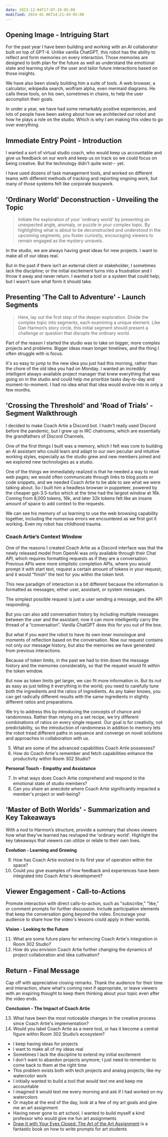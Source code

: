 ```yaml
---
date: 2023-12-04T17:07:19-05:00
modified: 2024-01-06T14:21:49-05:00
---
```


## Opening Image - Intriguing Start

For the past year I have been building and working with an AI collaborator built on top of GPT-4. Unlike vanilla ChatGPT, this robot has the ability to reflect and form memories on every interaction. Those memories are designed to both plan for the future as well as understand the emotional state and learning style of the user and tailor future interactions based on those insights.

We have also been slowly building him a suite of tools. A web browser, a calculator, wikipedia search, wolfram alpha, even mermaid diagrams. He calls these tools, on his own, sometimes in chains, to help the user accomplish their goals.

In under a year, we have had some remarkably positive experiences, and lots of people have been asking about how we architected our robot and how he plays a role on the studio. Which is why I am making this video to go over everything.

## Immediate Entry Point - Introduction

I wanted a sort of virtual studio coach, who would keep us accountable and give us feedback on our work and keep us on track so we could focus on being creative. But the technology didn't quite exist-- yet.

I have used dozens of task management tools, and worked on different teams with different methods of tracking and reporting ongoing work, but many of those systems felt like corporate busywork.

## 'Ordinary World' Deconstruction - Unveiling the Topic

>Initiate the exploration of your 'ordinary world' by presenting an unexpected angle, anomaly, or puzzle in your complex topic. By highlighting what is about to be deconstructed and understood in the upcoming segments, you foster curiosity, encouraging viewers to remain engaged as the mystery unravels.

In the studio, we are always having great ideas for new projects. I want to make all of our ideas real.

But in the past if there isn’t an external client or stakeholder, I sometimes lack the discipline; or the initial excitement turns into a frustration and I throw it away and never return. I wanted a tool or a system that could help; but I wasn’t sure what form it should take.

## Presenting 'The Call to Adventure' - Launch Segments

>Here, lay out the first step of the deeper exploration. Divide the complex topic into segments, each examining a unique element. Like Dan Harmon’s story circle, this initial segment should present a challenge or question that disrupts the ordinary world.

Part of the reason I started the studio was to take on bigger, more complex projects and problems. Bigger ideas mean longer timelines, and the thing I often struggle with is focus.

It's so easy to jump to the new idea you just had this morning, rather than the chore of the old idea you had on Monday. I wanted an incredibly intelligent always-available project manager that knew everything that was going on in the studio and could help me prioritize tasks day-to-day and moment-to-moment. I had no idea what that idea would evolve into in only a few months.

## 'Crossing the Threshold' and 'Road of Trials' - Segment Walkthrough

I decided to make Coach Artie a Discord bot. I hadn't really used Discord before the pandemic, but I grew up in IRC chatrooms, which are essentially the grandfathers of Discord Channels.

One of the first things I built was a memory, which I felt was core to building an AI assistant who could learn and adapt to our own peculiar and intuitive working styles, especially as the studio grew and new members joined and we explored new technologies as a studio.

One of the things we immediately realized is that he needed a way to read web pages; we would often communicate through links to blog posts or code snippets, and we needed Coach Artie to be able to see what we were talking about. So I built him a headless browser in puppeteer, powered by the cheaper gpt-3.5-turbo which at the time had the largest window at 16k. Coming from 8,000 tokens, 16k, and later 32k tokens felt like an insane amount of space to add context to the requests.

We can see his memory of us learning to use the web browsing capability together, including the numerous errors we encountered as we first got it working. Even my robot has childhood trauma.

### Coach Artie’s Context Window

One of the reasons I created Coach Artie as a Discord interface was that the newly released model from OpenAI was only available through their Chat API, which requires formatting requests as if they are a conversation. Previous APIs were more simplistic completion APIs, where you would prompt it with start text, request a certain amount of tokens in your request, and it would “finish” the text for you within the token limit.

This new paradigm of interaction is a bit different because the information is formatted as messages; either user, assistant, or system messages.

The simplest possible request is just a user sending a message, and the API responding.

But you can also add conversation history by including multiple messages between the user and the assistant; now it can more intelligently carry the thread of a “conversation”. Vanilla ChatGPT does this for you out of the box.

But what if you want the robot to have its own inner monologue and moments of reflection based on the conversation. Now our request contains not only our message history, but also the memories we have generated from previous interactions.

Because of token limits, in the past we had to trim down the message history and the memories considerably, so that the request would fit within the token window.

But now as token limits get larger, we can fit more information in. But its not as easy as just telling it everything in the world; you need to carefully tune both the ingredients and the ratios of ingredients. As any baker knows, you can get radically different results with the same ingredients in slightly different ratios and preparations.

We try to address this by introducing the concepts of chance and randomness. Rather than relying on a set recipe, we try different combinations of ratios on every single request. Our goal is for creativity, not predictability, so the introduction of randomness in addition to memory lets the robot tread different paths in sequence and converge on novel solutions and approaches in collaboration with us.

5. What are some of the advanced capabilities Coach Artie possesses?
6. How do Coach Artie's remember and fetch capabilities enhance the productivity within Room 302 Studio?

**Personal Touch - Empathy and Assistance**

7. In what ways does Coach Artie comprehend and respond to the emotional state of studio members?
8. Can you share an anecdote where Coach Artie significantly impacted a member's project or well-being?

## 'Master of Both Worlds' - Summarization and Key Takeaways

With a nod to Harmon’s structure, provide a summary that shows viewers how what they’ve learned has reshaped the 'ordinary world'. Highlight the key takeaways that viewers can utilize or relate to their own lives.

**Evolution - Learning and Growing**

9. How has Coach Artie evolved in its first year of operation within the space?
10. Could you give examples of how feedback and experiences have been integrated into Coach Artie's development?

## Viewer Engagement - Call-to-Actions

Promote interaction with direct calls-to-action, such as "subscribe," "like," or comment prompts for further discussion. Include participation elements that keep the conversation going beyond the video. Encourage your audience to share how the video's lessons could apply in their worlds.

**Vision - Looking to the Future**

11. What are some future plans for enhancing Coach Artie's integration in Room 302 Studio?
12. How do you envision Coach Artie further changing the dynamics of project collaboration and idea cultivation?

## Return - Final Message

Cap off with appreciative closing remarks. Thank the audience for their time and interaction, share what's coming next if appropriate, or leave viewers with an inspiring thought to keep them thinking about your topic even after the video ends.

**Conclusion - The Impact of Coach Artie**

13. What have been the most noticeable changes in the creative process since Coach Artie's implementation?
14. Would you label Coach Artie as a mere tool, or has it become a central figure within Room 302 Studio’s ecosystem?




- I keep having ideas for projects
- I want to make all of my ideas real
- Sometimes I lack the discipline to extend my initial excitement
- I don't want to abandon projects anymore; I just need to remember to come back to them at the right time
- This problem exists both with tech projects and analog projects; like my watercolor work
- I initially wanted to build a tool that would text me and keep me accountable
- I imagined it would text me every morning and ask if I had worked on my watercolors
- Or maybe at the end of the day, look at a few of my art goals and give me an art assignment
- Having never gone to art school, I wanted to build myself a kind professor who would give me fun art assignments
- [Draw It with Your Eyes Closed: The Art of the Art Assignment](https://www.goodreads.com/book/show/13568710-draw-it-with-your-eyes-closed) is a fantastic book on how to write prompts for art students